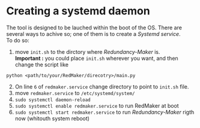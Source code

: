 # Creating a systemd daemon
The tool is designed to be lauched within the boot of the OS. There are several ways to achive so; one of them is to create a *Systemd service*.\
To do so:
1. move `init.sh` to the dirctory where *Redundancy-Maker* is.\
**Important :** you could place `init.sh` wherever you want, and then change the script like
  ```
  python <path/to/your/RedMaker/direcotry>/main.py
  ```
2. On line `6` of `redmaker.service` change directory to point to `init.sh` file.
3. move `redmaker.service` to `/etc/systemd/system/`
4. `sudo systemctl daemon-reload`
5. `sudo systemctl enable redmaker.service` to run RedMaker at boot
6. `sudo systemctl start redmaker.service` to run *Redundancy-Maker* rigth now (whitouth system reboot)

